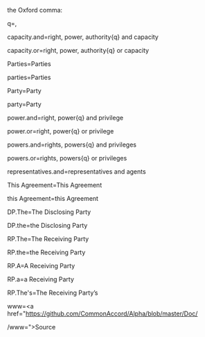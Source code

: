 the Oxford comma:

q=,

capacity.and=right, power, authority{q} and capacity

capacity.or=right, power, authority{q} or capacity

Parties=Parties

parties=Parties

Party=Party

party=Party

power.and=right, power{q} and privilege

power.or=right, power{q} or privilege

powers.and=rights, powers{q} and privileges

powers.or=rights, powers{q} or privileges

representatives.and=representatives and agents

This Agreement=This Agreement

this Agreement=this Agreement

DP.The=The Disclosing Party

DP.the=the Disclosing Party

RP.The=The Receiving Party

RP.the=the Receiving Party

RP.A=A Receiving Party

RP.a=a Receiving Party 

RP.The's=The Receiving Party&rsquo;s


www=<a href="https://github.com/CommonAccord/Alpha/blob/master/Doc/

/www=">Source</a>
